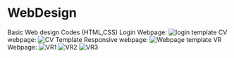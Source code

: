 # WebDesign
Basic Web design Codes (HTML,CSS)
Login Webpage:
![login template](https://user-images.githubusercontent.com/101977679/190354039-a31db06d-95c9-4f5c-9bfd-fe57e4e5a964.PNG)
CV webpage:
![CV Template](https://user-images.githubusercontent.com/101977679/190354287-4cbd6d7c-13ba-49f0-8af6-b8961c108e55.png)
Responsive webpage:
![Webpage template](https://user-images.githubusercontent.com/101977679/190354621-e237ee77-67a1-437e-a386-4dabd0e31ab9.png)
VR Webpage:
![VR1](https://user-images.githubusercontent.com/101977679/190355400-696231fe-1697-45ed-88c9-941c9e1b4389.png)
![VR2](https://user-images.githubusercontent.com/101977679/190355422-53e24391-6f25-4f5f-9e6d-785d6514ad46.png)
![VR3](https://user-images.githubusercontent.com/101977679/190355427-63eb026a-0140-47f0-9307-2628200f32c7.png)

